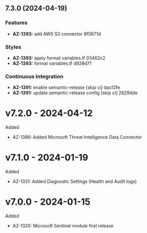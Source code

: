 ## 7.3.0 (2024-04-19)


### Features

* **AZ-1393:** add AWS S3 connector 8f0871d


### Styles

* **AZ-1393:** apply format variables.tf 03462c2
* **AZ-1393:** format variables.tf d928d71


### Continuous Integration

* **AZ-1391:** enable semantic-release [skip ci] dacf2fe
* **AZ-1391:** update semantic-release config [skip ci] 2629dde

# v7.2.0 - 2024-04-12

Added
  * AZ-1386: Added Microsoft Threat Intelligence Data Connector

# v7.1.0 - 2024-01-19

Added
  * AZ-1331: Added Diagnostic Settings (Health and Audit logs)

# v7.0.0 - 2024-01-15

Added
  * AZ-1320: Microsoft Sentinel module first release
